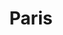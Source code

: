 ---
weight: 8
images:
- https://cdn.myportfolio.com/bc033a10-b5ec-4733-9dd3-33de859b88a8/030034ac-6870-48f0-b526-f4f4d5b6930b_rw_600.jpg?h=d48c13cd9788fe07712ae5f441a87789
title: Paris
tags:
- paris
- archive
---
